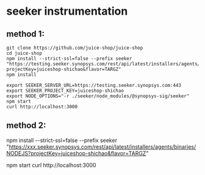 # seeker instrumentation

## method 1:
```
git clone https://github.com/juice-shop/juice-shop
cd juice-shop
npm install --strict-ssl=false --prefix seeker "https://testing.seeker.synopsys.com/rest/api/latest/installers/agents/binaries/NODEJS?projectKey=juiceshop-shichao&flavor=TARGZ"
npm install

export SEEKER_SERVER_URL=https://testing.seeker.synopsys.com:443
export SEEKER_PROJECT_KEY=juiceshop-shichao
export NODE_OPTIONS="-r ./seeker/node_modules/@synopsys-sig/seeker"
npm start
curl http://localhost:3000
```

## method 2:
npm install --strict-ssl=false --prefix seeker "https://xxx.seeker.synopsys.com/rest/api/latest/installers/agents/binaries/NODEJS?projectKey=juiceshop-shichao&flavor=TARGZ"

npm start
curl http://localhost:3000
